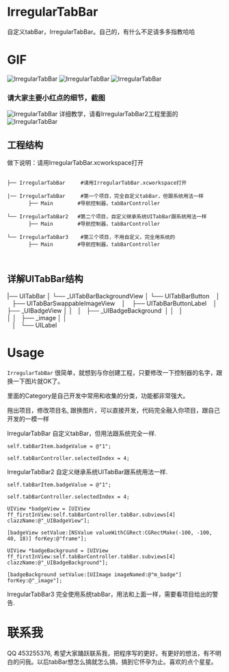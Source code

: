 # IrregularTabBar
  自定义tabBar，IrregularTabBar。自己的，有什么不足请多多指教哈哈
  

# GIF
![IrregularTabBar](GIF/TabBar.gif "IrregularTabBar") ![IrregularTabBar](GIF/TabBar3.gif "IrregularTabBar") 
![IrregularTabBar](GIF/TabBar2.gif "IrregularTabBar")



### 请大家主要小红点的细节，截图
![IrregularTabBar](GIF/cut.png "IrregularTabBar")
详细教学，请看IrregularTabBar2工程里面的
![IrregularTabBar](GIF/proCut.png "IrregularTabBar")

## 工程结构
做下说明：请用IrregularTabBar.xcworkspace打开


 ```

├── IrregularTabBar     #请用IrregularTabBar.xcworkspace打开

|── IrregularTabBar     #第一个项目，完全自定义tabBar，但跟系统用法一样
        ├── Main        #导航控制器，tabBarController
          
 └── IrregularTabBar2   #第二个项目，自定义继承系统UITabBar跟系统用法一样
        ├── Main        #导航控制器，tabBarController 
               
└── IrregularTabBar3    #第三个项目，不用自定义，完全用系统的
        ├── Main        #导航控制器，tabBarController

            
 ```
 
## 详解UITabBar结构

|── UITabBar
    │
    └── _UITabBarBackgroundView
    │
    └── UITabBarButton
        │
        ├── UITabBarSwappableImageView
        │
        ├── UITabBarButtonLabel
        │
        ├──  _UIBadgeView
        │   	│  	
        │   	├──   _UIBadgeBackground 
        │   	│  		 │  	
        │   	│  		 ├── _image
        │   	│  		
        │   	└── UILabel
        

# Usage
 `IrregularTabBar` 很简单，就想到与你创建工程，只要修改一下控制器的名字，跟换一下图片就OK了。
 
 里面的Category是自己开发中常用和收集的分类，功能都非常强大。
 
 拖出项目，修改项目名, 跟换图片，可以直接开发，代码完全融入你项目，跟自己开发的一模一样
IrregularTabBar 自定义tabBar，但用法跟系统完全一样.
```
self.tabBarItem.badgeValue = @"1";
self.tabBarController.selectedIndex = 4;
```
IrregularTabBar2 自定义继承系统UITabBar跟系统用法一样. 
```
self.tabBarItem.badgeValue = @"1";
self.tabBarController.selectedIndex = 4;
UIView *badgeView = [UIView ff_firstInView:self.tabBarController.tabBar.subviews[4] clazzName:@"_UIBadgeView"];
        
[badgeView setValue:[NSValue valueWithCGRect:CGRectMake(-100, -100, 40, 18)] forKey:@"frame"];

UIView *badgeBackground = [UIView ff_firstInView:self.tabBarController.tabBar.subviews[4] clazzName:@"_UIBadgeBackground"];

[badgeBackground setValue:[UIImage imageNamed:@"m_badge"] forKey:@"_image"];
```
IrregularTabBar3 完全使用系统tabBar，用法和上面一样，需要看项目给出的警告.

# 联系我
 QQ 453255376, 希望大家踊跃联系我，把程序写的更好。有更好的想法，有不明白的问我。以后tabBar想怎么搞就怎么搞，搞到它怀孕为止。喜欢的点个星星。
 